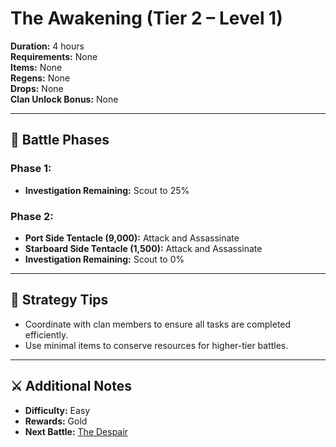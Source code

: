 # The Awakening (Tier 2 – Level 1)

**Duration:** 4 hours  
**Requirements:** None  
**Items:** None  
**Regens:** None  
**Drops:** None  
**Clan Unlock Bonus:** None

---

## 🧪 Battle Phases

### Phase 1:
- **Investigation Remaining:** Scout to 25%

### Phase 2:
- **Port Side Tentacle (9,000):** Attack and Assassinate  
- **Starboard Side Tentacle (1,500):** Attack and Assassinate  
- **Investigation Remaining:** Scout to 0%

---

## 🧭 Strategy Tips

- Coordinate with clan members to ensure all tasks are completed efficiently.  
- Use minimal items to conserve resources for higher-tier battles.

---

## ⚔️ Additional Notes

- **Difficulty:** Easy  
- **Rewards:** Gold  
- **Next Battle:** [The Despair](the-despair.md)
